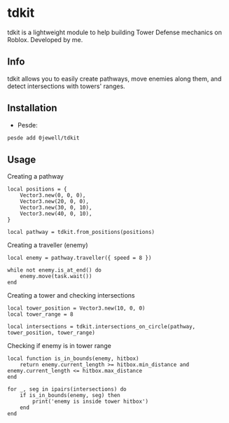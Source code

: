 # tdkit
tdkit is a lightweight module to help building Tower Defense mechanics on Roblox. Developed by me.

## Info
tdkit allows you to easily create pathways, move enemies along them, and detect intersections with towers' ranges.

## Installation

- Pesde:
```sh
pesde add 0jewell/tdkit
```

## Usage

Creating a pathway

```luau
local positions = {
    Vector3.new(0, 0, 0),
    Vector3.new(20, 0, 0),
    Vector3.new(30, 0, 10),
    Vector3.new(40, 0, 10),
}

local pathway = tdkit.from_positions(positions)
```

Creating a traveller (enemy)

```luau
local enemy = pathway.traveller({ speed = 8 })

while not enemy.is_at_end() do
    enemy.move(task.wait())
end
```

Creating a tower and checking intersections

```luau
local tower_position = Vector3.new(10, 0, 0)
local tower_range = 8

local intersections = tdkit.intersections_on_circle(pathway, tower_position, tower_range)
```

Checking if enemy is in tower range

```luau
local function is_in_bounds(enemy, hitbox)
    return enemy.current_length >= hitbox.min_distance and enemy.current_length <= hitbox.max_distance
end

for _, seg in ipairs(intersections) do
    if is_in_bounds(enemy, seg) then
        print('enemy is inside tower hitbox')
    end
end
```